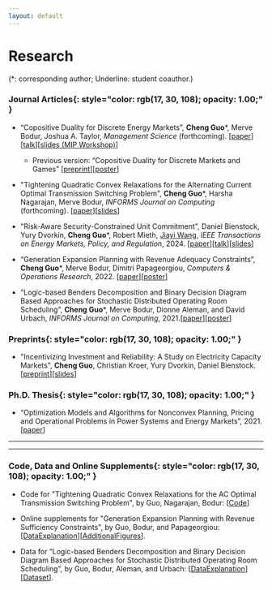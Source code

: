 ```yaml
---
layout: default
---
```


# Research

(*: corresponding author; Underline: student coauthor.)

### **Journal Articles**{: style="color: rgb(17, 30, 108); opacity: 1.00;" }

* “Copositive Duality for Discrete Energy Markets”, **Cheng Guo**\*, Merve Bodur, Joshua A. Taylor, *Management Science* (forthcoming). [[<u>paper</u>](https://pubsonline.informs.org/doi/full/10.1287/mnsc.2023.00906)][[<u>talk</u>](https://www.youtube.com/watch?v=eL3Y8RroEgQ)][[<u>slides (MIP Workshop)</u>](/docs/COPPricing_slides.pdf)]

    * Previous version: “Copositive Duality for Discrete Markets and Games” [[<u>preprint</u>](https://arxiv.org/abs/2101.05379)][[<u>poster</u>](/docs/COP_Poster.pdf)]
    <!-- [[<u>talk (DOTs)</u>](https://www.youtube.com/watch?v=ihDWyAHSMJ4&t=1s&ab_channel=DiscreteOptimizationTalks)] -->

* "Tightening Quadratic Convex Relaxations for the Alternating Current Optimal Transmission Switching Problem", **Cheng Guo**\*, Harsha Nagarajan, Merve Bodur, *INFORMS Journal on Computing* (forthcoming). [[<u>paper</u>](https://pubsonline.informs.org/doi/full/10.1287/ijoc.2023.0236)][[<u>slides</u>](/docs/ACOTS_slides.pdf)]

* "Risk-Aware Security-Constrained Unit Commitment", Daniel Bienstock, Yury Dvorkin, **Cheng Guo**\*, Robert Mieth, <u>Jiayi Wang</u>, *IEEE Transactions on Energy Markets, Policy, and Regulation*, 2024. [[<u>paper</u>](https://ieeexplore.ieee.org/abstract/document/10684133)][[<u>talk</u>](https://www.youtube.com/watch?v=rF6m1NceJPA&list=PLkQG_IUzu-IG_357Wmy2lyGUMWqf6E1mF&index=2)][[<u>slides</u>](/docs/SCUC_slides.pdf)]

* “Generation Expansion Planning with Revenue Adequacy Constraints”, **Cheng Guo**\*, Merve Bodur, Dimitri Papageorgiou, *Computers & Operations Research*, 2022. [[<u>paper</u>](https://www.sciencedirect.com/science/article/pii/S0305054822000363)][[<u>poster</u>](/docs/MINLP2019_Poster.pdf)]

* “Logic-based Benders Decomposition and Binary Decision Diagram Based Approaches for Stochastic Distributed Operating Room Scheduling”, **Cheng Guo**\*, Merve Bodur, Dionne Aleman, and David Urbach, *INFORMS Journal on Computing*, 2021.[[<u>paper</u>](https://pubsonline.informs.org/doi/abs/10.1287/ijoc.2020.1036)][[<u>poster</u>](/docs/sdors_poster.pdf)]

### **Preprints**{: style="color: rgb(17, 30, 108); opacity: 1.00;" }

* "Incentivizing Investment and Reliability: A Study on Electricity Capacity Markets", **Cheng Guo**, Christian Kroer, Yury Dvorkin, Daniel Bienstock. [[<u>preprint</u>](https://arxiv.org/abs/2311.06426)][[<u>slides</u>](/docs/CM_slides.pdf)]

<!-- ### **Work in Progress**{: style="color: rgb(17, 30, 108); opacity: 1.00;" } -->

<!-- * "A Multistage Stochastic Integer Programming Approach to Distributed Operating Room Scheduling", <u>A. Deza</u>, **C. Guo**, M. Bodur, in preparation.

  * Selected as a finalist in 2020 INFORMS Undergraduate OR Prize Competition. -->

### **Ph.D. Thesis**{: style="color: rgb(17, 30, 108); opacity: 1.00;" }

* “Optimization Models and Algorithms for Nonconvex Planning, Pricing and Operational Problems in Power Systems and Energy Markets”, 2021.[[<u>paper</u>](https://www.proquest.com/docview/2612433603?pq-origsite=gscholar&fromopenview=true)]

----------------
<!--
### **Upcoming Conferences and Presentations**{: style="color: rgb(17, 30, 108); opacity: 1.00;" }

* PSERC, Atlanta, GA, December 2023

* INFORMS Optimization Society Conference, Houston, TX, March 2024 -->

<!-- * MIP Workshop 2023, Los Angeles, CA, May 2023 -->

<!-- * "Copositive Duality for Discrete Markets and Games"

  * INFORMS Annual Meeting, Anaheim, CA, October 2021
  * International Conference on Game Theory (poster), Virtual, July 2021
  * IPCO Conference (poster), Virtual, June 2021
  * CORS Annual Conference, Virtual, June 2021
  * MIP Workshop (poster), Virtual, May 2021
  * Grid Science Winter School (poster), Virtual, January 2021
  * Discrete Optimization Talks (DOTs), Virtual, December 2020
  * INFORMS Annual Meeting, Virtual, November 2020

* “Generation Expansion Planning with Revenue Adequacy Constraints”

  * INFORMS Annual Meeting, Seattle, WA, October 2019
  * DIMACS Workshop on MINLP (poster), Montreal, QC, October 2019
  * Optimization Days, Montreal, QC, May 2019


* “Logic-Based Benders Decomposition and Binary Decision Diagram Based Approaches for Stochastic Distributed Operating Room Scheduling”

  * INFORMS Annual Meeting, Seattle, WA, October 2019
  * MIP Workshop (poster), Boston, MA, July 2019
  * INFORMS Computing Society Conference, Knoxville, TN, January 2019
  * MIE Graduate Research Symposium (poster), Toronto, ON, June 2018 -->

----------------

### **Code, Data and Online Supplements**{: style="color: rgb(17, 30, 108); opacity: 1.00;" }
<!-- * Code for "Copositive Duality for Discrete Energy Markets", by Guo, Bodur, and Taylor: [[<u>Code</u>]()]. -->

* Code for "Tightening Quadratic Convex Relaxations for the AC Optimal Transmission Switching Problem", by Guo, Nagarajan, Bodur: [[<u>Code</u>](https://github.com/INFORMSJoC/2023.0236)]

* Online supplements for "Generation Expansion Planning with Revenue Sufficiency Constraints", by Guo, Bodur, and Papageorgiou: [[<u>DataExplanation</u>](/docs/profitability_dataDocumentation.pdf)][[<u>AdditionalFigures</u>](/docs/AdditionalFigures.pdf)].

* Data for “Logic-based Benders Decomposition and Binary Decision Diagram Based Approaches for Stochastic Distributed Operating
Room Scheduling”, by Guo, Bodur, Aleman, and Urbach: [[<u>DataExplanation</u>](/docs/SDORS_DataDescription.pdf)][[<u>Dataset</u>](/docs/SDORS_Instances.zip)].

&nbsp;
&nbsp;
&nbsp;
&nbsp;

